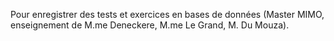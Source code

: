 Pour enregistrer des tests et exercices en bases de données (Master MIMO, enseignement de M.me Deneckere, M.me Le Grand, M. Du Mouza).
